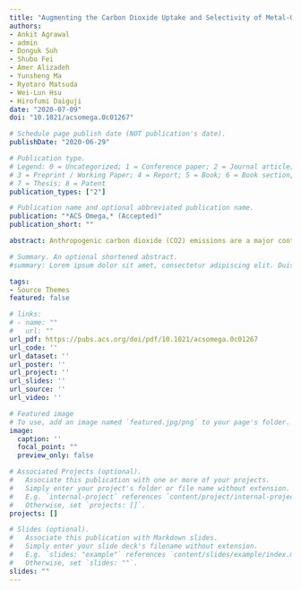 ```yaml
---
title: "Augmenting the Carbon Dioxide Uptake and Selectivity of Metal-Organic Frameworks by Metal Substitution: Molecular Simulations of LMOF-202"
authors:
- Ankit Agrawal
- admin
- Donguk Suh
- Shubo Fei
- Amer Alizadeh
- Yunsheng Ma
- Ryotaro Matsuda
- Wei-Lun Hsu
- Hirofumi Daiguji
date: "2020-07-09"
doi: "10.1021/acsomega.0c01267"

# Schedule page publish date (NOT publication's date).
publishDate: "2020-06-29"

# Publication type.
# Legend: 0 = Uncategorized; 1 = Conference paper; 2 = Journal article;
# 3 = Preprint / Working Paper; 4 = Report; 5 = Book; 6 = Book section;
# 7 = Thesis; 8 = Patent
publication_types: ["2"]

# Publication name and optional abbreviated publication name.
publication: "*ACS Omega,* (Accepted)"
publication_short: ""

abstract: Anthropogenic carbon dioxide (CO2) emissions are a major contributor to rising global temperatures. Adsorbing CO2 inside porous materials is one way to reduce atmospheric CO2 levels. Metal organic frameworks (MOFs) are promising porous materials for the adsorption of CO2. Here, we report the study of a luminescent MOF (LMOFs), so-called LMOF-202. We have employed Grand Canonical Monte Carlo (GCMC) simulations to understand and explain the adsorption phenomena inside LMOF-202, and, on the basis of these insights, we have varied the metal ions in LMOF-202 to increase the CO2 affinity and selectivity of the material. We show that the CO2 adsorption capacity and selectivity can be increased by approximately 1.5 times at 1 bar and 298 K by changing the metal ion from Zn to In. We also report the feasibility of using this material to capture CO2 from flue gas under realistic conditions (1 bar and 298 K). This work shows that LMOF-202 merits further consideration as a carbon capture adsorbent.

# Summary. An optional shortened abstract.
#summary: Lorem ipsum dolor sit amet, consectetur adipiscing elit. Duis posuere tellus ac convallis placerat. Proin tincidunt magna sed ex #sollicitudin condimentum.

tags:
- Source Themes
featured: false

# links:
# - name: ""
#   url: ""
url_pdf: https://pubs.acs.org/doi/pdf/10.1021/acsomega.0c01267
url_code: ''
url_dataset: ''
url_poster: ''
url_project: ''
url_slides: ''
url_source: ''
url_video: ''

# Featured image
# To use, add an image named `featured.jpg/png` to your page's folder.
image:
  caption: ''
  focal_point: ""
  preview_only: false

# Associated Projects (optional).
#   Associate this publication with one or more of your projects.
#   Simply enter your project's folder or file name without extension.
#   E.g. `internal-project` references `content/project/internal-project/index.md`.
#   Otherwise, set `projects: []`.
projects: []

# Slides (optional).
#   Associate this publication with Markdown slides.
#   Simply enter your slide deck's filename without extension.
#   E.g. `slides: "example"` references `content/slides/example/index.md`.
#   Otherwise, set `slides: ""`.
slides: ""
---
```



